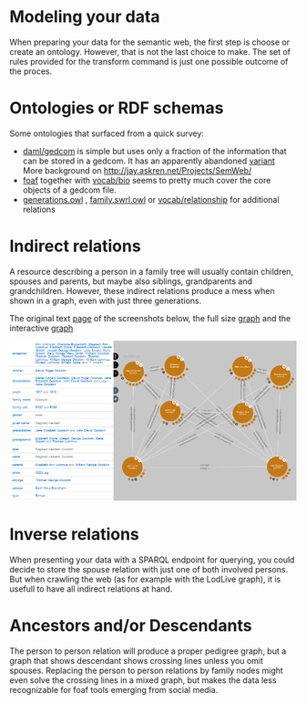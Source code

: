
<h1>Modeling your data</h1>

When preparing your data for the semantic web, the first step is choose or create an ontology.
However, that is not the last choice to make.
The set of rules provided for the transform command is just one possible outcome of the proces.

# Ontologies or RDF schemas #

Some ontologies that surfaced from a quick survey:
  * [daml/gedcom](http://www.daml.org/2001/01/gedcom/gedcom) is simple but uses only a fraction of the information that can be stored in a gedcom. It has an apparently abandoned [variant](http://web.archive.org/web/20041214001231/http://orlando.drc.com/daml/Ontology/Genealogy/3.1/Gentology-ont.daml) More background on http://jay.askren.net/Projects/SemWeb/
  * [foaf](http://www.xml.com/pub/a/2004/02/04/foaf.html) together with [vocab/bio](http://purl.org/vocab/bio) seems to pretty much cover the core objects of a gedcom file.
  * [generations.owl](http://protege.cim3.net/file/pub/ontologies/generations/generations.owl) , [family.swrl.owl](http://protege.cim3.net/file/pub/ontologies/family.swrl.owl/family.swrl.owl) or [vocab/relationship](http://vocab.org/relationship/) for additional relations

# Indirect relations #

A resource describing a person in a family tree
will usually contain children, spouses and parents,
but maybe also siblings, grandparents and grandchildren.
However, these indirect relations produce a mess when shown in a graph,
even with just three generations.

The original text
[page](http://gothwin.data.seme4.com/id/person/I0265.html)
of the screenshots below, the full size
[graph](images/GoodwinFullSize.png)
and the interactive [graph](http://en.lodlive.it/?http://gothwin.data.seme4.com/id/person/I0243)

![](images/Goodwin50percent.png)


# Inverse relations #

When presenting your data with a SPARQL endpoint for querying,
you could decide to store the spouse relation with just one of both involved persons.
But when crawling the web (as for example with the LodLive graph),
it is usefull to have all indirect relations at hand.


# Ancestors and/or Descendants #

The person to person relation will produce a proper pedigree graph, but a graph that shows descendant shows crossing lines unless you omit spouses. Replacing the person to person relations by family nodes might even solve the crossing lines in a mixed graph, but makes the data less recognizable for foaf tools emerging from social media.